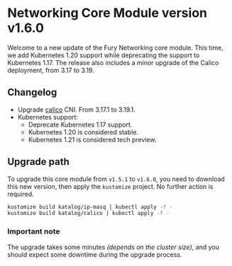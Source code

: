 # Networking Core Module version v1.6.0

Welcome to a new update of the Fury Networking core module.
This time, we add Kubernetes 1.20 support while deprecating the support to Kubernetes 1.17.
The release also includes a minor upgrade of the Calico deployment, from 3.17 to 3.19.

## Changelog

- Upgrade [calico](../../katalog/calico) CNI. From 3.17.1 to 3.19.1.
- Kubernetes support:
  - Deprecate Kubernetes 1.17 support.
  - Kubernetes 1.20 is considered stable.
  - Kubernetes 1.21 is considered tech preview.

## Upgrade path

To upgrade this core module from `v1.5.1` to `v1.6.0`, you need to download this new version, then apply the
`kustomize` project. No further action is required.

```bash
kustomize build katalog/ip-masq | kubectl apply -f -
kustomize build katalog/calico | kubectl apply -f -
```

### Important note

The upgrade takes some minutes *(depends on the cluster size)*,
and you should expect some downtime during the upgrade process.
